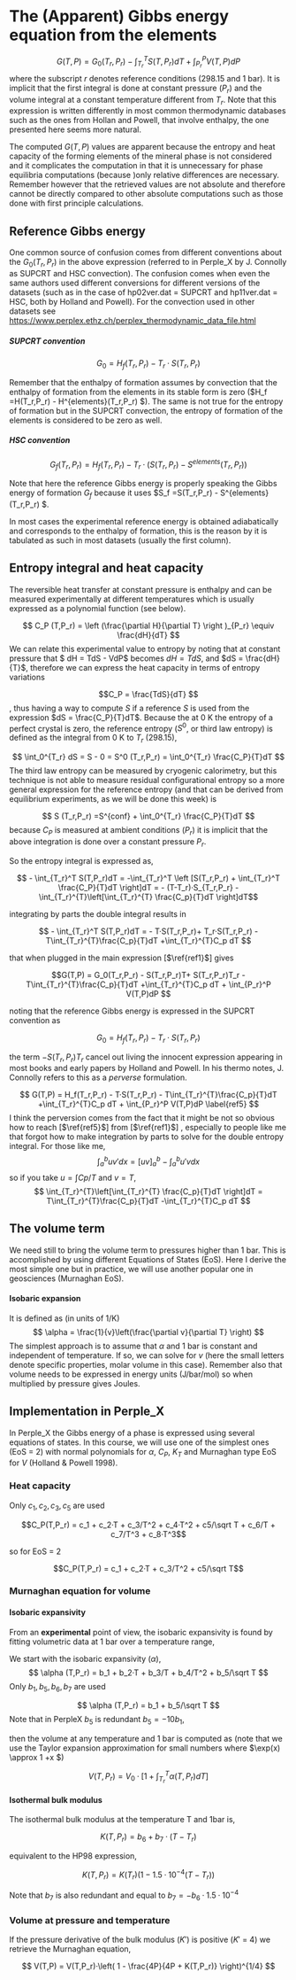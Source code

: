 # The (Apparent) Gibbs energy equation from the elements



$$
G(T,P) = G_0(T_r,P_r) - \int_{T_r}^T S(T,P_r)dT + \int_{P_r}^P V(T,P)dP \label{ref1}
$$
where the subscript $r$ denotes reference conditions (298.15 and 1 bar). It is implicit that the first integral is done at constant pressure ($P_r$) and the volume integral at a constant temperature different from $T_r$. Note that this expression is written differently in most common thermodynamic databases such as the ones from Hollan and Powell, that involve enthalpy, the one presented here seems more natural.

The computed $G(T,P)$ values are apparent because the entropy and heat capacity of the forming elements of the mineral phase is not considered and it complicates the computation in that it is unnecessary for phase equilibria computations (because )only relative differences are necessary. Remember however that the retrieved values are not absolute and therefore cannot be directly compared to other absolute computations such as those done with first principle calculations.

## Reference Gibbs energy 

One common source of confusion comes from different conventions about the $G_0(T_r,P_r)$ in the above expression (referred to in Perple_X by J. Connolly as SUPCRT and HSC convection). The confusion comes when even the same authors used different conversions for different versions of the datasets (such as in the case of hp02ver.dat = SUPCRT and hp11ver.dat = HSC, both by Holland and Powell). For the convection used in other datasets see https://www.perplex.ethz.ch/perplex_thermodynamic_data_file.html

##### SUPCRT convention

$$G_0 = H_f(T_r,P_r) - T_r·S(T_r,P_r)$$

Remember that the enthalpy of formation assumes by convection that the enthalpy of formation from the elements in its stable form is zero ($H_f =H(T_r,P_r) - H^{elements}(T_r,P_r) $). The same is not true for the entropy of formation but in the SUPCRT convection, the entropy of formation of the elements is considered to be zero as well.

##### HSC convention

$$ G_f(T_r,P_r) = H_f(T_r,P_r) - T_r·\left (S(T_r,P_r) - S^{elements}(T_r,P_r) \right )$$

Note that here the reference Gibbs energy is properly speaking the Gibbs energy of formation $G_f$ because it uses $S_f =S(T_r,P_r) - S^{elements}(T_r,P_r) $.

In most cases the experimental reference energy is obtained adiabatically and corresponds to the enthalpy of formation, this is the reason by it is tabulated as such in most datasets (usually the first column).

## Entropy integral and heat capacity

The reversible heat transfer at constant pressure is enthalpy and can be measured experimentally at different temperatures which is usually expressed as a polynomial function (see below).

$$
 C_P (T,P_r) = \left (\frac{\partial H}{\partial T} \right )_{P_r} \equiv \frac{dH}{dT} 
$$
 We can relate this experimental value to entropy by noting that at constant pressure that $ dH = TdS - VdP$ becomes $dH=TdS$, and $dS = \frac{dH}{T}$, therefore we can express the heat capacity in terms of entropy variations 

$$C_P = \frac{TdS}{dT} $$, thus having a way to compute $S$ if a reference $S$ is used from the expression $dS = \frac{C_P}{T}dT$. Because the at 0 K the entropy of a perfect crystal is zero, the reference entropy ($S^0$, or third law entropy) is defined as the integral from 0 K to $T_r$ (298.15),

$$
\int_0^{T_r} dS = S - 0 = S^0 (T_r,P_r) = \int_0^{T_r} \frac{C_P}{T}dT
$$
The third law entropy can be measured by cryogenic calorimetry, but this technique is not able to measure residual configurational entropy so a more general expression for the reference entropy (and that can be derived from equilibrium experiments, as we will be done this week) is

$$
S (T_r,P_r) =S^{conf} +  \int_0^{T_r} \frac{C_P}{T}dT
$$
because $C_P$ is measured at ambient conditions ($P_r$) it is implicit that the above integration is done over a constant pressure $P_r$.

So the entropy integral is expressed as,

$$ - \int_{T_r}^T S(T,P_r)dT = -\int_{T_r}^T \left [S(T_r,P_r) + \int_{T_r}^T \frac{C_P}{T}dT \right]dT = - (T-T_r)·S_{T_r,P_r} - \int_{T_r}^{T}\left[\int_{T_r}^{T} \frac{C_p}{T}dT \right]dT$$

integrating by parts the double integral results in

$$ - \int_{T_r}^T S(T,P_r)dT = - T·S(T_r,P_r)+ T_r·S(T_r,P_r) - T\int_{T_r}^{T}\frac{C_p}{T}dT +\int_{T_r}^{T}C_p dT $$

that when plugged in the main expression [$\ref{ref1}$] gives

$$G(T,P) = G_0(T_r,P_r) - S(T_r,P_r)T+ S(T_r,P_r)T_r - T\int_{T_r}^{T}\frac{C_p}{T}dT +\int_{T_r}^{T}C_p dT + \int_{P_r}^P V(T,P)dP $$

noting that the reference Gibbs energy is expressed in the SUPCRT convention as  

$$G_0 = H_f(T_r,P_r) - T_r·S(T_r,P_r)$$

the term $- S(T_r,P_r)T_r$ cancel out living the innocent expression appearing in most books and early papers by Holland and Powell. In his thermo notes, J. Connolly refers to this as a *perverse* formulation.

$$
G(T,P) = H_f(T_r,P_r) - T·S(T_r,P_r) - T\int_{T_r}^{T}\frac{C_p}{T}dT +\int_{T_r}^{T}C_p dT + \int_{P_r}^P V(T,P)dP \label{ref5}
$$
I think the perversion comes from the fact that it might be not so obvious how to reach [$\ref{ref5}$] from [$\ref{ref1}$] , especially to people like me that forgot how to make integration by parts to solve for the double entropy integral. For those like me,
$$
\int_a^b uv'dx = [uv]_a^b -\int_a^b u'vdx
$$
so if you take $u = \int Cp/T$ and $v=T$,
$$
\int_{T_r}^{T}\left[\int_{T_r}^{T} \frac{C_p}{T}dT \right]dT =  T\int_{T_r}^{T}\frac{C_p}{T}dT -\int_{T_r}^{T}C_p dT
$$

## The volume term	

We need still to bring the volume term to pressures higher than 1 bar. This is accomplished by using different Equations of States (EoS). Here I derive the most simple one but in practice, we will use another popular one in geosciences (Murnaghan EoS).

#### Isobaric expansion

It is defined as (in units of 1/K) 
$$
\alpha = \frac{1}{v}\left(\frac{\partial v}{\partial T} \right)
$$
The simplest approach is to assume that $\alpha$ and 1 bar is constant and independent of temperature. If so, we can solve for $v$ (here the small letters denote specific properties, molar volume in this case). Remember also that volume needs to be expressed in energy units (J/bar/mol) so when multiplied by pressure gives Joules.

## Implementation in Perple_X

In Perple_X the Gibbs energy of a phase is expressed using several equations of states. In this course, we will use one of the simplest ones (EoS = 2) with normal polynomials for $\alpha$, $C_P$, $K_T$ and Murnaghan type EoS for $V$ (Holland & Powell 1998).

### Heat capacity

Only $c_1,c_2,c_3,c_5$ are used

$$C_P(T,P_r) = c_1 + c_2·T + c_3/T^2 + c_4·T^2 + c5/\sqrt T + c_6/T + c_7/T^3 + c_8·T^3$$

so for EoS = 2

$$C_P(T,P_r) = c_1 + c_2·T + c_3/T^2 + c5/\sqrt T$$

### Murnaghan equation for volume

#### Isobaric expansivity

From an **experimental** point of view, the isobaric expansivity is found by fitting volumetric data at 1 bar over a temperature range,



We start with the isobaric expansivity ($\alpha$),
$$
\alpha (T,P_r) = b_1 + b_2·T + b_3/T + b_4/T^2 + b_5/\sqrt T
$$
Only $b_1,b_5,b_6,b_7$ are used


$$
\alpha (T,P_r) = b_1 + b_5/\sqrt T
$$
Note that in PerpleX $b_5$ is redundant $b_5 = -10b_1$, 

then the volume at any temperature and 1 bar is computed as (note that we use the Taylor expansion approximation for small numbers where $\exp(x) \approx 1 +x $)

$$
V(T,P_r) = V_0·\left [1 + \int_{T_r}^{T}\alpha(T,P_r)dT \right]
$$

#### Isothermal bulk modulus

The isothermal bulk modulus at the temperature T and 1bar is,

$$K(T,P_r) = b_6 + b_7·(T-T_r) $$

equivalent to the HP98 expression,

$$K(T,P_r) = K(T_r)(1-1.5·10^{-4}(T-T_r))  $$

Note that $b_7$ is also redundant and equal to $b_7 = -b_6·1.5 ·10^{-4}$

### Volume at pressure and temperature

If the pressure derivative of the bulk modulus ($K'$) is positive ($K'$ = 4) we retrieve the Murnaghan equation,

$$
V(T,P) = V(T,P_r)·\left( 1 - \frac{4P}{4P + K(T,P_r)} \right)^{1/4}
$$